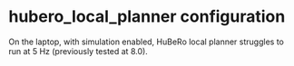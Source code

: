 # hubero_local_planner configuration

On the laptop, with simulation enabled, HuBeRo local planner struggles to run at 5 Hz (previously tested at 8.0).
